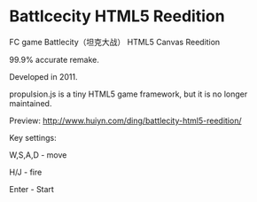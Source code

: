 # Battlcecity HTML5 Reedition
FC game Battlecity（坦克大战） HTML5 Canvas Reedition

99.9% accurate remake.

Developed in 2011.

propulsion.js is a tiny HTML5 game framework, but it is no longer maintained.

Preview: http://www.huiyn.com/ding/battlecity-html5-reedition/

Key settings:

W,S,A,D - move

H/J - fire

Enter - Start
